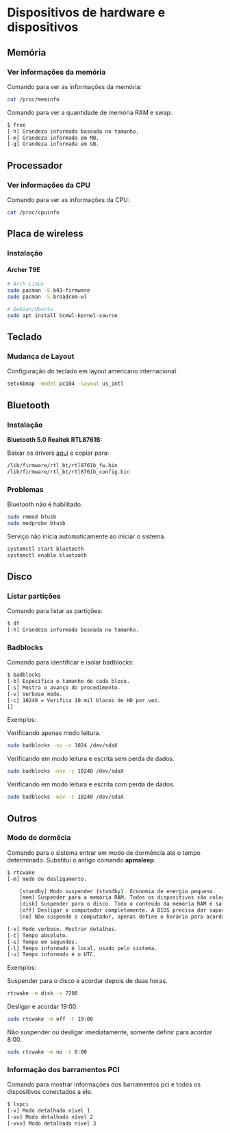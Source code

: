 # Dispositivos de hardware e dispositivos

## Memória

### Ver informações da memória

Comando para ver as informações da memória:

```bash
cat /proc/meminfo
```

Comando para ver a quantidade de memória RAM e swap:

```bash
$ free
[-h] Grandeza informada baseada no tamanho.
[-m] Grandeza informada em MB.
[-g] Grandeza informada em GB.
```

## Processador

### Ver informações da CPU

Comando para ver as informações da CPU:

```bash
cat /proc/cpuinfo
```

## Placa de wireless

### Instalação

#### Archer T9E

```bash
# Arch Linux
sudo pacman -S b43-firmware
sudo pacman -S broadcom-wl

# Debian/Ubuntu
sudo apt install bcmwl-kernel-source
```

## Teclado

### Mudança de Layout

Configuração do teclado em layout americano internacional.

```bash
setxkbmap -model pc104 -layout us_intl
```

## Bluetooth

### Instalação

**Bluetooth 5.0 Realtek RTL8761B:**

Baixar os drivers [aqui](https://linuxreviews.org/Realtek_RTL8761B) e copiar para:

```bash
/lib/firmware/rtl_bt/rtl8761b_fw.bin
/lib/firmware/rtl_bt/rtl8761b_config.bin
```

### Problemas

Bluetooth não é habilitado.

```bash
sudo rmmod btusb
sudo modprobe btusb
```

Serviço não inicia automaticamente ao iniciar o sistema.

```bash
systemctl start bluetooth
systemctl enable bluetooth
```

## Disco

### Listar partições

Comando para listar as partições:

```bash
$ df
[-h] Grandeza informada baseada no tamanho.
```

### Badblocks

Comando para identificar e isolar badblocks:

```bash
$ badblocks
[-b] Especifica o tamanho de cada bloco.
[-s] Mostra o avanço do procedimento.
[-v] Verbose mode.
[-c] 10240 = Verifica 10 mil blocos de HD por vez.
[]
```

Exemplos:

Verificando apenas modo leitura.

```bash
sudo badblocks -sv -c 1024 /dev/sdaX
```

Verificando em modo leitura e escrita sem perda de dados.

```bash
sudo badblocks -nsv -c 10240 /dev/sdaX
```

Verificando em modo leitura e escrita com perda de dados.

```bash
sudo badblocks -wsv -c 10240 /dev/sdaX
```

## Outros

### Modo de dormêcia

Comando para o sistema entrar em modo de dormência até o tempo determinado. Substitui o antigo comando **apmsleep**.

```bash
$ rtcwake
[-m] modo de desligamento.

    [standby] Modo suspender (standby). Economia de energia pequena.
    [mem] Suspender para a memória RAM. Todos os dispositivos são colocados em estado de baixo consumo, exceto a memória RAM, pois deve ficar ligada para evitar que as informações se percam. Economia de energia moderada.
    [disk] Suspender para o disco. Todo o conteúdo da memória RAM é salvo no disco, após isso o computador é desligado. Economia de energia alta.
    [off] Desligar o computador completamente. A BIOS precisa dar suporte.
    [no] Não suspende o computador, apenas define o horário para acordar.

[-v] Modo verboso. Mostrar detalhes.
[-t] Tempo absoluto.
[-s] Tempo em segundos.
[-l] Tempo informado é local, usado pelo sistema.
[-u] Tempo informado é o UTC.
```

Exemplos:

Suspender para o disco e acordar depois de duas horas.

```bash
rtcwake -m disk -s 7200
```

Desligar e acordar 19:00.

```bash
sudo rtcwake -m off -t 19:00
```

Não suspender ou desligar imediatamente, somente definir para acordar 8:00.

```bash
sudo rtcwake -m no -t 8:00
```

### Informação dos barramentos PCI

Comando para mostrar informações dos barramentos pci e todos os dispositivos conectados a ele.

```bash
$ lspci
[-v] Modo detalhado nível 1
[-vv] Modo detalhado nível 2
[-vvv] Modo detalhado nível 3
```
